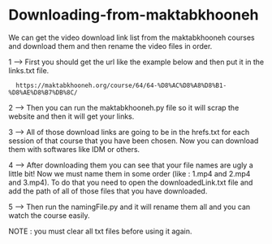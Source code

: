 # Downloading-from-maktabkhooneh

We can get the video download link list from the maktabkhooneh courses and download them and then rename the video files in order.

1 --> First you should get the url like the example below and then put it in the links.txt file.

      https://maktabkhooneh.org/course/64/64-%D8%AC%D8%A8%D8%B1-%D8%AE%D8%B7%DB%8C/

2 --> Then you can run the maktabkhooneh.py file so it will scrap the website and then it will get your links.

3 --> All of those download links are going to be in the hrefs.txt for each session of that course that you have been chosen. Now you can download them with softwares like IDM or others.

4 --> After downloading them you can see that your file names are ugly a little bit! Now we must name them in some order (like : 1.mp4 and 2.mp4 and 3.mp4). To do that you need to open the downloadedLink.txt file and add the path of all of those files that you have downloaded.

5 --> Then run the namingFile.py and it will rename them all and you can watch the course easily. 

NOTE : you must clear all txt files before using it again.
